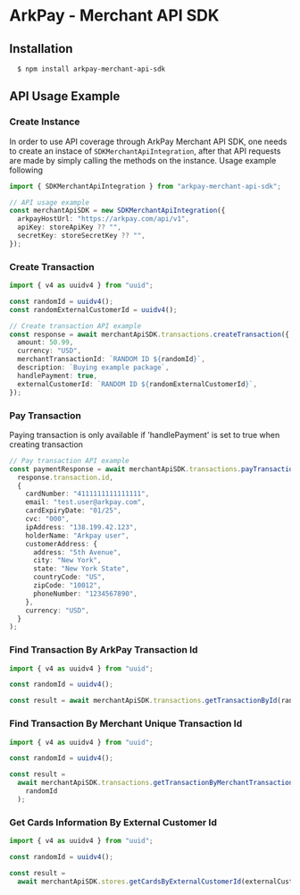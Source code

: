 # ArkPay - Merchant API SDK

## Installation

```
  $ npm install arkpay-merchant-api-sdk
```

## API Usage Example

### Create Instance

In order to use API coverage through ArkPay Merchant API SDK, one needs to create an instace of `SDKMerchantApiIntegration`, after that
API requests are made by simply calling the methods on the instance. Usage example following

```ts
import { SDKMerchantApiIntegration } from "arkpay-merchant-api-sdk";

// API usage example
const merchantApiSDK = new SDKMerchantApiIntegration({
  arkpayHostUrl: "https://arkpay.com/api/v1",
  apiKey: storeApiKey ?? "",
  secretKey: storeSecretKey ?? "",
});
```

### Create Transaction

```ts
import { v4 as uuidv4 } from "uuid";

const randomId = uuidv4();
const randomExternalCustomerId = uuidv4();

// Create transaction API example
const response = await merchantApiSDK.transactions.createTransaction({
  amount: 50.99,
  currency: "USD",
  merchantTransactionId: `RANDOM ID ${randomId}`,
  description: `Buying example package`,
  handlePayment: true,
  externalCustomerId: `RANDOM ID ${randomExternalCustomerId}`,
});
```

### Pay Transaction

Paying transaction is only available if 'handlePayment' is set to true when creating transaction

```ts
// Pay transaction API example
const paymentResponse = await merchantApiSDK.transactions.payTransaction(
  response.transaction.id,
  {
    cardNumber: "4111111111111111",
    email: "test.user@arkpay.com",
    cardExpiryDate: "01/25",
    cvc: "000",
    ipAddress: "138.199.42.123",
    holderName: "Arkpay user",
    customerAddress: {
      address: "5th Avenue",
      city: "New York",
      state: "New York State",
      countryCode: "US",
      zipCode: "10012",
      phoneNumber: "1234567890",
    },
    currency: "USD",
  }
);
```

### Find Transaction By ArkPay Transaction Id

```ts
import { v4 as uuidv4 } from "uuid";

const randomId = uuidv4();

const result = await merchantApiSDK.transactions.getTransactionById(randomId);
```

### Find Transaction By Merchant Unique Transaction Id

```ts
import { v4 as uuidv4 } from "uuid";

const randomId = uuidv4();

const result =
  await merchantApiSDK.transactions.getTransactionByMerchantTransactionId(
    randomId
  );
```

### Get Cards Information By External Customer Id

```ts
import { v4 as uuidv4 } from "uuid";

const randomId = uuidv4();

const result =
  await merchantApiSDK.stores.getCardsByExternalCustomerId(externalCustomerId);
```
